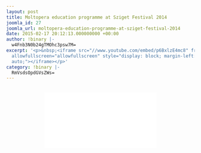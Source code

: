 ```yaml
---
layout: post
title: Moltopera education programme at Sziget Festival 2014
joomla_id: 27
joomla_url: moltopera-education-programme-at-sziget-festival-2014
date: 2015-02-17 20:12:13.000000000 +00:00
author: !binary |-
  w4Fnb3N0b24gTMOhc3psw7M=
excerpt: '<p>&nbsp;<iframe src="//www.youtube.com/embed/p6BxlzE4mc8" frameborder="0"
  allowfullscreen="allowfullscreen" style="display: block; margin-left: auto; margin-right:
  auto;"></iframe></p>'
category: !binary |-
  RmVsdsOpdGVsZWs=
---
```

<p>&nbsp;<iframe src="//www.youtube.com/embed/p6BxlzE4mc8" frameborder="0" allowfullscreen="allowfullscreen" style="display: block; margin-left: auto; margin-right: auto;"></iframe></p>

